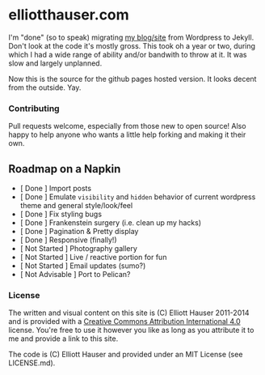 elliotthauser.com
=================



I'm "done" (so to speak) migrating [my blog/site](http://elliotthauser.com) from Wordpress to Jekyll.  Don't look at the code it's mostly gross.  This took oh a year or two, during which I had a wide range of ability and/or bandwith to throw at it.  It was slow and largely unplanned.  

Now this is the source for the github pages hosted version.  It looks decent from the outside.  Yay.

### Contributing

Pull requests welcome, especially from those new to open source!  Also happy to help anyone who wants a little help forking and making it their own.

## Roadmap on a Napkin

* [ Done ] Import posts
* [ Done ] Emulate `visibility` and `hidden` behavior of current wordpress theme and general style/look/feel
* [ Done ] Fix styling bugs
* [ Done ] Frankenstein surgery (i.e. clean up my hacks)
* [ Done ] Pagination & Pretty display
* [ Done ] Responsive (finally!)
* [ Not Started ] Photography gallery
* [ Not Started ] Live / reactive portion for fun
* [ Not Started ] Email updates (sumo?)
* [ Not Advisable ] Port to Pelican?


### License

The written and visual content on this site is (C) Elliott Hauser 2011-2014 and is provided with a [Creative Commons Attribution International 4.0](http://creativecommons.org/licenses/by/4.0/) license.  You're free to use it however you like as long as you attribute it to me and provide a link to this site.

The code is (C) Elliott Hauser and provided under an MIT License (see LICENSE.md).
